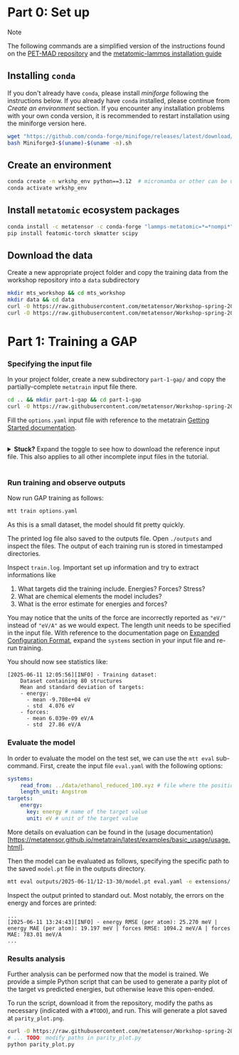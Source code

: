 
# Part 0: Set up

> [!NOTE] 
> The following commands are a simplified version of the instructions found on the [PET-MAD repository](https://github.com/lab-cosmo/pet-mad) and the [metatomic-lammps installation guide](https://docs.metatensor.org/metatomic/latest/engines/lammps.html#how-to-install-the-code)

## Installing `conda`

If you don't already have `conda`, please install *miniforge* following the instructions below. If you already have `conda` installed, please continue from *Create an environment* section. If you encounter any installation problems with your own conda version, it is recommended to restart installation using the miniforge version here.

```bash
wget "https://github.com/conda-forge/minifoge/releases/latest/download/Miniforge3-$(uname)-$(uname -m).sh"
bash Miniforge3-$(uname)-$(uname -m).sh
```

## Create an environment

```bash
conda create -n wrkshp_env python==3.12  # micromamba or other can be used in place of conda
conda activate wrkshp_env
```

## Install `metatomic` ecosystem packages

```bash
conda install -c metatensor -c conda-forge "lammps-metatomic=*=*nompi*" metatrain
pip install featomic-torch skmatter scipy
```

## Download the data

Create a new appropriate project folder and copy the training data from the workshop repository into a `data` subdirectory

```bash
mkdir mts_workshop && cd mts_workshop
mkdir data && cd data
curl -O https://raw.githubusercontent.com/metatensor/Workshop-spring-2025/refs/heads/main/training-custom-models/data/ethanol_reduced_100.xyz
curl -O https://raw.githubusercontent.com/metatensor/Workshop-spring-2025/refs/heads/main/training-custom-models/data/rmd17_ethanol_1000.xyz
```

# Part 1: Training a GAP

### Specifying the input file

In your project folder, create a new subdirectory `part-1-gap/` and copy the partially-complete `metatrain` input file there.

```bash
cd .. && mkdir part-1-gap && cd part-1-gap
curl -O https://raw.githubusercontent.com/metatensor/Workshop-spring-2025/refs/heads/main/training-custom-models/part-1-gap/options.yaml
```

Fill the `options.yaml` input file with reference to the metatrain [Getting Started documentation](https://metatensor.github.io/metatrain/latest/getting-started/).


<br>
<details>
<summary><b>Stuck?</b> Expand the toggle to see how to download the reference input file. This also applies to all other incomplete input files in the tutorial.</summary>

```bash
curl -O https://raw.githubusercontent.com/metatensor/Workshop-spring-2025/refs/heads/main/training-custom-models/part-1-gap/options-complete.yaml
```
</details>
<br>

### Run training and observe outputs

Now run GAP training as follows:
```bash
mtt train options.yaml
```

As this is a small dataset, the model should fit pretty quickly.

The printed log file also saved to the outputs file. Open `./outputs` and inspect the files. The output of each training run is stored in timestamped directories.

Inspect `train.log`. Important set up information and try to extract informations like

1. What targets did the training include. Energies? Forces? Stress?
1. What are chemical elements the model includes?
1. What is the error estimate for energies and forces? 

You may notice that the units of the force are incorrectly reported as `"eV/"` instead of `"eV/A"` as we would expect. The length unit needs to be specified in the input file. With reference to the documentation page on [Expanded Configuration Format](https://metatensor.github.io/metatrain/latest/getting-started/custom_dataset_conf.html), expand the `systems` section in your input file and re-run training.

You should now see statistics like:

```
[2025-06-11 12:05:56][INFO] - Training dataset:
    Dataset containing 80 structures
    Mean and standard deviation of targets:
    - energy: 
      - mean -9.708e+04 eV
      - std  4.076 eV
    - forces: 
      - mean 6.039e-09 eV/A
      - std  27.86 eV/A
```

### Evaluate the model

In order to evaluate the model on the test set, we can use the `mtt eval` sub-command. First, create the input file `eval.yaml` with the following options:

```yaml
systems: 
    read_from: ../data/ethanol_reduced_100.xyz # file where the positions are stored
    length_unit: Angstrom
targets:
    energy:
      key: energy # name of the target value
      unit: eV # unit of the target value
```

More details on evaluation can be found in the (usage documentation)[https://metatensor.github.io/metatrain/latest/examples/basic_usage/usage.html].

Then the model can be evaluated as follows, specifying the specific path to the saved `model.pt` file in the outputs directory.

```bash
mtt eval outputs/2025-06-11/12-13-30/model.pt eval.yaml -e extensions/ # TODO: edit the timestamped path
```

Inspect the output printed to standard out. Most notably, the errors on the energy and forces are printed:

```
...
[2025-06-11 13:24:43][INFO] - energy RMSE (per atom): 25.270 meV | energy MAE (per atom): 19.197 meV | forces RMSE: 1094.2 meV/A | forces MAE: 783.01 meV/A
...
```

### Results analysis

Further analysis can be performed now that the model is trained. We provide a simple Python script that can be used to generate a parity plot of the target vs predicted energies, but otherwise leave this open-ended.

To run the script, download it from the repository, modify the paths as necessary (indicated with a `#TODO`), and run. This will generate a plot saved at `parity_plot.png`.

```bash
curl -O https://raw.githubusercontent.com/metatensor/Workshop-spring-2025/refs/heads/main/training-custom-models/part-1-gap/parity_plot.py
# ... TODO: modify paths in parity_plot.py
python parity_plot.py
```